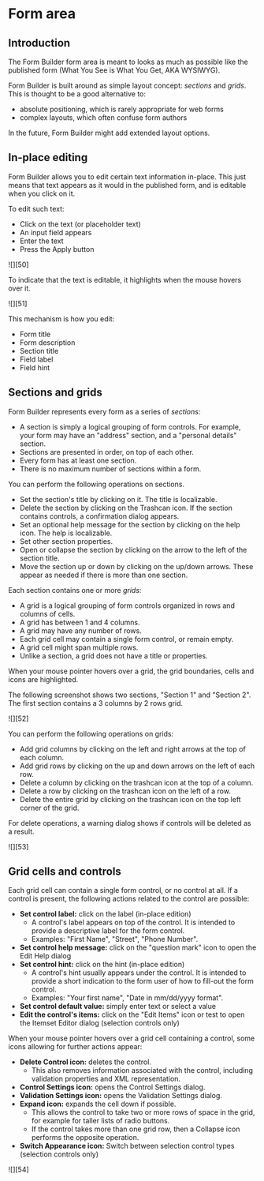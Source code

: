 # Form area

## Introduction

The Form Builder form area is meant to looks as much as possible like the published form (What You See is What You Get, AKA WYSIWYG).

Form Builder is built around as simple layout concept: _sections_ and _grids_. This is thought to be a good alternative to:

* absolute positioning, which is rarely appropriate for web forms
* complex layouts, which often confuse form authors

In the future, Form Builder might add extended layout options.

## In-place editing

Form Builder allows you to edit certain text information in-place. This just means that text appears as it would in the published form, and is editable when you click on it.

To edit such text:

* Click on the text (or placeholder text)
* An input field appears
* Enter the text
* Press the Apply button

![][50]

To indicate that the text is editable, it highlights when the mouse hovers over it.

![][51]

This mechanism is how you edit:

* Form title
* Form description
* Section title
* Field label
* Field hint

## Sections and grids

Form Builder represents every form as a series of _sections:_

* A section is simply a logical grouping of form controls. For example, your form may have an "address" section, and a "personal details" section.
* Sections are presented in order, on top of each other.
* Every form has at least one section.
* There is no maximum number of sections within a form.

You can perform the following operations on sections.

* Set the section's title by clicking on it. The title is localizable.
* Delete the section by clicking on the Trashcan icon. If the section contains controls, a confirmation dialog appears.
* Set an optional help message for the section by clicking on the help icon. The help is localizable.
* Set other section properties.
* Open or collapse the section by clicking on the arrow to the left of the section title.
* Move the section up or down by clicking on the up/down arrows. These appear as needed if there is more than one section.

Each section contains one or more _grids_:

* A grid is a logical grouping of form controls organized in rows and columns of cells.
* A grid has between 1 and 4 columns.
* A grid may have any number of rows.
* Each grid cell may contain a single form control, or remain empty.
* A grid cell might span multiple rows.
* Unlike a section, a grid does not have a title or properties.

When your mouse pointer hovers over a grid, the grid boundaries, cells and icons are highlighted.

The following screenshot shows two sections, "Section 1" and "Section 2". The first section contains a 3 columns by 2 rows grid.

![][52]

You can perform the following operations on grids:

* Add grid columns by clicking on the left and right arrows at the top of each column.
* Add grid rows by clicking on the up and down arrows on the left of each row.
* Delete a column by clicking on the trashcan icon at the top of a column.
* Delete a row by clicking on the trashcan icon on the left of a row.
* Delete the entire grid by clicking on the trashcan icon on the top left corner of the grid.

For delete operations, a warning dialog shows if controls will be deleted as a result.

![][53]

## Grid cells and controls

Each grid cell can contain a single form control, or no control at all. If a control is present, the following actions related to the control are possible:

* **Set control label:** click on the label (in-place edition)
    * A control's label appears on top of the control. It is intended to provide a descriptive label for  the form control.
    * Examples: "First Name", "Street", "Phone Number".
* **Set control help message:** click on the "question mark" icon to open the Edit Help dialog
* **Set control hint:** click on the hint (in-place edition)
    * A control's hint usually appears under the control. It is intended to provide a short indication to the form user of how to fill-out the form control.
    * Examples: "Your first name", "Date in mm/dd/yyyy format".
* **Set control default value:** simply enter text or select a value
* **Edit the control's items:** click on the "Edit Items" icon or test to open the Itemset Editor dialog (selection controls only)

When your mouse pointer hovers over a grid cell containing a control, some icons allowing for further actions appear:

* **Delete Control icon:** deletes the control.
    * This also removes information associated with the control, including validation properties and XML representation.
* **Control Settings icon:** opens the Control Settings dialog.
* **Validation Settings icon:** opens the Validation Settings dialog.
* **Expand icon:** expands the cell down if possible.
    * This allows the control to take two or more rows of space in the grid, for example for taller lists of radio buttons.
    * If the control takes more than one grid row, then a Collapse icon performs the opposite operation.
* **Switch Appearance icon:** Switch between selection control types (selection controls only)

![][54]